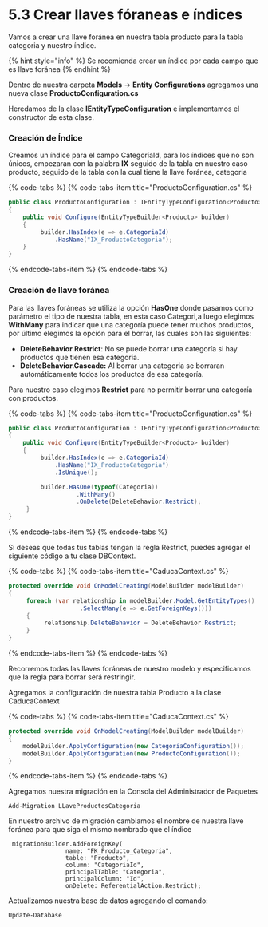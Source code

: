 # 5.3 Crear llaves fóraneas e índices

Vamos a crear una llave foránea en nuestra tabla producto para la tabla categoria y nuestro índice. 

{% hint style="info" %}
Se recomienda crear un índice por cada campo que es llave foránea 
{% endhint %}

Dentro de nuestra carpeta **Models** -&gt; **Entity Configurations** agregamos una nueva clase **ProductoConfiguration.cs**

Heredamos de la clase **IEntityTypeConfiguration** e implementamos el constructor de esta clase.

### Creación de Índice

Creamos un índice para el campo CategoríaId, para los índices que no son únicos, empezaran con la palabra **IX** seguido de la tabla en nuestro caso producto, seguido de la tabla con la cual tiene la llave foránea, categoria

{% code-tabs %}
{% code-tabs-item title="ProductoConfiguration.cs" %}
```csharp
public class ProductoConfiguration : IEntityTypeConfiguration<Producto>
{
    public void Configure(EntityTypeBuilder<Producto> builder)
    {
         builder.HasIndex(e => e.CategoriaId)
             .HasName("IX_ProductoCategoria");            
    }
}
```
{% endcode-tabs-item %}
{% endcode-tabs %}

### Creación de llave foránea

Para las llaves foráneas se utiliza la opción **HasOne** donde pasamos como parámetro el tipo de nuestra tabla, en esta caso Categori,a luego elegimos **WithMany** para indicar que una categoría puede tener muchos productos, por último elegimos la opción para el borrar, las cuales son las siguientes:

* **DeleteBehavior.Restrict**: No se puede borrar una categoría si hay productos que tienen esa categoría. 
* **DeleteBehavior.Cascade:** Al borrar una categoria se borraran automáticamente todos los productos de esa categoría.

Para nuestro caso elegimos **Restrict** para no permitir borrar una categoría con productos.

{% code-tabs %}
{% code-tabs-item title="ProductoConfiguration.cs" %}
```csharp
public class ProductoConfiguration : IEntityTypeConfiguration<Producto>
{
    public void Configure(EntityTypeBuilder<Producto> builder)
    {
         builder.HasIndex(e => e.CategoriaId)
             .HasName("IX_ProductoCategoria")
             .IsUnique();

         builder.HasOne(typeof(Categoria))
                   .WithMany()
                   .OnDelete(DeleteBehavior.Restrict);
     }
}
```
{% endcode-tabs-item %}
{% endcode-tabs %}

Si deseas que todas tus tablas tengan la regla Restrict, puedes agregar el siguiente código a tu clase DBContext.

{% code-tabs %}
{% code-tabs-item title="CaducaContext.cs" %}
```csharp
protected override void OnModelCreating(ModelBuilder modelBuilder)
{
     foreach (var relationship in modelBuilder.Model.GetEntityTypes()
                    .SelectMany(e => e.GetForeignKeys()))
     {
          relationship.DeleteBehavior = DeleteBehavior.Restrict;
     }
}
```
{% endcode-tabs-item %}
{% endcode-tabs %}

Recorremos todas las llaves foráneas de nuestro modelo y especificamos que la regla para borrar será restringir.

Agregamos la configuración de nuestra tabla Producto a la clase CaducaContext

{% code-tabs %}
{% code-tabs-item title="CaducaContext.cs" %}
```csharp
protected override void OnModelCreating(ModelBuilder modelBuilder)
{
    modelBuilder.ApplyConfiguration(new CategoriaConfiguration());
    modelBuilder.ApplyConfiguration(new ProductoConfiguration());
}
```
{% endcode-tabs-item %}
{% endcode-tabs %}

Agregamos nuestra migración en la Consola del Administrador de Paquetes

```text
Add-Migration LLaveProductosCategoria
```

En nuestro archivo de migración cambiamos el nombre de nuestra llave foránea para que siga el mismo nombrado que el índice

```text
 migrationBuilder.AddForeignKey(
                name: "FK_Producto_Categoria",
                table: "Producto",
                column: "CategoriaId",
                principalTable: "Categoria",
                principalColumn: "Id",
                onDelete: ReferentialAction.Restrict);
```

Actualizamos nuestra base de datos agregando el comando:

```text
Update-Database
```

